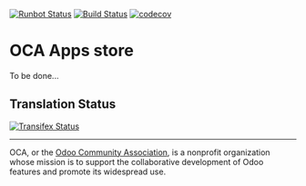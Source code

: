 [![Runbot Status](https://runbot.odoo-community.org/runbot/badge/flat/249/11.0.svg)](https://runbot.odoo-community.org/runbot/repo/github-com-oca-apps-store-249)
[![Build Status](https://travis-ci.org/OCA/apps-store.svg?branch=11.0)](https://travis-ci.org/OCA/apps-store)
[![codecov](https://codecov.io/gh/OCA/apps-store/branch/11.0/graph/badge.svg)](https://codecov.io/gh/OCA/apps-store)


# OCA Apps store

To be done...



Translation Status
------------------
[![Transifex Status](https://www.transifex.com/projects/p/OCA-apps-store-11-0/chart/image_png)](https://www.transifex.com/projects/p/OCA-apps-store-11-0)

----

OCA, or the [Odoo Community Association](http://odoo-community.org/), is a nonprofit organization whose
mission is to support the collaborative development of Odoo features and
promote its widespread use.
